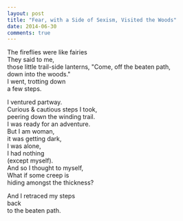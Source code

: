 ```yaml
---
layout: post
title: "Fear, with a Side of Sexism, Visited the Woods"
date: 2014-06-30
comments: true
---
```


The fireflies were like fairies  
They said to me,  
those little trail-side lanterns,
"Come, off the beaten path,  
down into the woods."  
I went, trotting down  
a few steps.  

I ventured partway.  
Curious & cautious steps I took,  
peering down the winding trail.  
I was ready for an adventure.  
But I am woman,  
it was getting dark,  
I was alone,  
I had nothing  
(except myself).  
And so I thought to myself,  
What if some creep is  
hiding amongst the thickness?  

And I retraced my steps  
back  
to the beaten path.  
